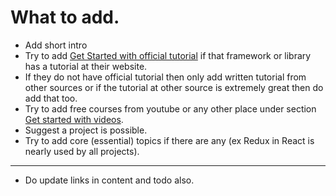 # What to add.
- Add short intro
- Try to add [Get Started with official tutorial]() if that framework or library has a tutorial at their website.
- If they do not have official tutorial then only add written tutorial from other sources or if the tutorial at other source is extremely great then do add that too.
- Try to add free courses from youtube or any other place under section [Get started with videos]().
- Suggest a project is possible.
- Try to add core (essential) topics if there are any (ex Redux in React is nearly used by all projects).
---

- Do update links in content and todo also.
